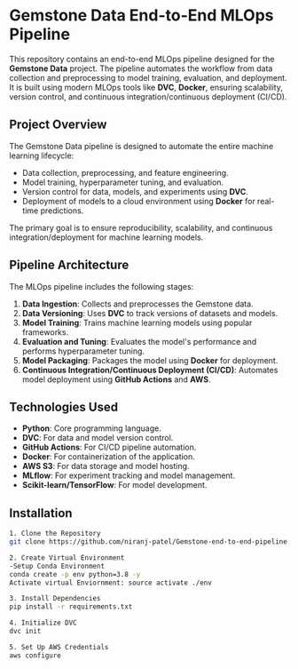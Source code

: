 # Gemstone Data End-to-End MLOps Pipeline

This repository contains an end-to-end MLOps pipeline designed for the **Gemstone Data** project. The pipeline automates the workflow from data collection and preprocessing to model training, evaluation, and deployment. It is built using modern MLOps tools like **DVC**, **Docker**, ensuring scalability, version control, and continuous integration/continuous deployment (CI/CD).


## Project Overview

The Gemstone Data pipeline is designed to automate the entire machine learning lifecycle:
- Data collection, preprocessing, and feature engineering.
- Model training, hyperparameter tuning, and evaluation.
- Version control for data, models, and experiments using **DVC**.
- Deployment of models to a cloud environment using **Docker** for real-time predictions.

The primary goal is to ensure reproducibility, scalability, and continuous integration/deployment for machine learning models.

## Pipeline Architecture

The MLOps pipeline includes the following stages:
1. **Data Ingestion**: Collects and preprocesses the Gemstone data.
2. **Data Versioning**: Uses **DVC** to track versions of datasets and models.
3. **Model Training**: Trains machine learning models using popular frameworks.
4. **Evaluation and Tuning**: Evaluates the model's performance and performs hyperparameter tuning.
5. **Model Packaging**: Packages the model using **Docker** for deployment.
6. **Continuous Integration/Continuous Deployment (CI/CD)**: Automates model deployment using **GitHub Actions** and **AWS**.

## Technologies Used
- **Python**: Core programming language.
- **DVC**: For data and model version control.
- **GitHub Actions**: For CI/CD pipeline automation.
- **Docker**: For containerization of the application.
- **AWS S3**: For data storage and model hosting.
- **MLflow**: For experiment tracking and model management.
- **Scikit-learn/TensorFlow**: For model development.


## Installation
```bash
1. Clone the Repository
git clone https://github.com/niranj-patel/Gemstone-end-to-end-pipeline.git

2. Create Virtual Environment
-Setup Conda Environment 
conda create -p env python=3.8 -y
Activate virtual Enviornment: source activate ./env

3. Install Dependencies
pip install -r requirements.txt

4. Initialize DVC
dvc init

5. Set Up AWS Credentials
aws configure


